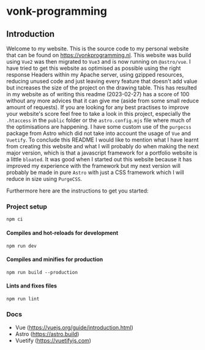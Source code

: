 # vonk-programming

## Introduction

Welcome to my website. This is the source code to my personal website that can be found on https://vonkprogramming.nl.
This website was build using `Vue2` was then migrated to `Vue3` and is now running on `@astro/vue`.
I have tried to get this website as optimised as possible using the right response Headers within my Apache server, using gzipped resources, reducing unused code and just leaving every feature that doesn't add value but increases the size of the project on the drawing table.
This has resulted in my website as of writing this readme (2023-02-27) has a score of 100 without any more advices that it can give me (aside from some small reduce amount of requests).
If you are looking for any best practises to improve your website's score feel free to take a look in this project, especially the `.htaccess` in the `public` folder or the `astro.config.mjs` file where much of the optimisations are happening.
I have some custom use of the `purgecss` package from Astro which did not take into account the usage of `Vue` and `Vuetify`.
To conclude this README I would like to mention what I have learnt from creating this website and what I will probably do when making the next major version, which is that a javascript framework for a portfolio website is a little `bloated`. It was good when I started out this website because it has improved my experience with the framework but my next version will probably be made in pure `Astro` with just a CSS framework which I will reduce in size using `PurgeCSS`.


Furthermore here are the instructions to get you started:

### Project setup
```
npm ci
```

#### Compiles and hot-reloads for development
```
npm run dev
```

#### Compiles and minifies for production
```
npm run build --production
```

#### Lints and fixes files
```
npm run lint
```
### Docs
- Vue (https://vuejs.org/guide/introduction.html)
- Astro (https://astro.build)
- Vuetify (https://vuetifyjs.com)
